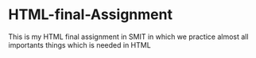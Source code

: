 # HTML-final-Assignment
This is my HTML final assignment in SMIT in which we practice almost all importants things which is needed in HTML
